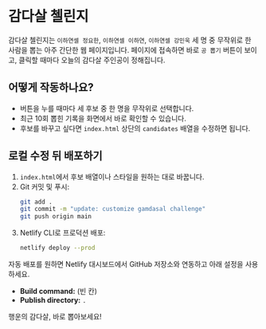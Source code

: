 # 감다살 첼린지

감다살 첼린지는 `이하연셀 정요한`, `이하연셀 이하연`, `이하연셀 강민욱` 세 명 중 무작위로 한 사람을 뽑는 아주 간단한 웹 페이지입니다. 페이지에 접속하면 바로 `공 뽑기` 버튼이 보이고, 클릭할 때마다 오늘의 감다살 주인공이 정해집니다.

## 어떻게 작동하나요?
- 버튼을 누를 때마다 세 후보 중 한 명을 무작위로 선택합니다.
- 최근 10회 뽑힌 기록을 화면에서 바로 확인할 수 있습니다.
- 후보를 바꾸고 싶다면 `index.html` 상단의 `candidates` 배열을 수정하면 됩니다.

## 로컬 수정 뒤 배포하기
1. `index.html`에서 후보 배열이나 스타일을 원하는 대로 바꿉니다.
2. Git 커밋 및 푸시:
   ```bash
   git add .
   git commit -m "update: customize gamdasal challenge"
   git push origin main
   ```
3. Netlify CLI로 프로덕션 배포:
   ```bash
   netlify deploy --prod
   ```

자동 배포를 원하면 Netlify 대시보드에서 GitHub 저장소와 연동하고 아래 설정을 사용하세요.
- **Build command:** (빈 칸)
- **Publish directory:** `.`

행운의 감다살, 바로 뽑아보세요!
